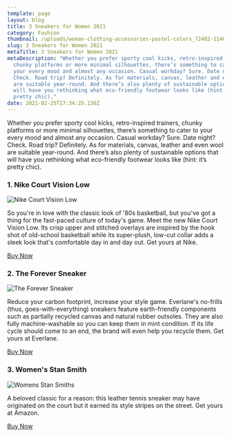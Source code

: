 ```yaml
---
template: page
layout: blog
title: 3 Sneakers for Women 2021
category: Fashion
thumbnail: /uploads/woman-clothing-accessories-pastel-colors_72402-1146.jpg
slug: 3 Sneakers for Women 2021
metaTitle: 3 Sneakers for Women 2021
metaDescription: "Whether you prefer sporty cool kicks, retro-inspired trainers,
  chunky platforms or more minimal silhouettes, there’s something to cater to
  your every mood and almost any occasion. Casual workday? Sure. Date night?
  Check. Road trip? Definitely. As for materials, canvas, leather and even wool
  are suitable year-round. And there’s also plenty of sustainable options that
  will have you rethinking what eco-friendly footwear looks like (hint: it’s
  pretty chic)."
date: 2021-02-25T17:34:25.136Z
---
```

Whether you prefer sporty cool kicks, retro-inspired trainers, chunky platforms or more minimal silhouettes, there’s something to cater to your every mood and almost any occasion. Casual workday? Sure. [](https://www.oprahmag.com/life/relationships-love/g25837811/first-date-ideas-for-winter/)Date night? Check. [](https://www.oprahmag.com/life/relationships-love/g26977815/family-road-trip-on-a-budget/)Road trip? Definitely. As for materials, canvas, leather and even wool are suitable year-round. And there’s also plenty of sustainable options that will have you rethinking what eco-friendly footwear looks like (hint: it’s pretty chic).

### 1. Nike Court Vision Low

![Nike Court Vision Low](/uploads/1609873194-nike-zappos-1609873178.jpg "Nike Court Vision Low")

So you're in love with the classic look of '80s basketball, but you've got a thing for the fast-paced culture of today's game. Meet the new Nike Court Vision Low. Its crisp upper and stitched overlays are inspired by the hook shot of old-school basketball while its super-plush, low-cut collar adds a sleek look that's comfortable day in and day out. Get yours at Nike.

<a href="<https://www.nike.com/gb/t/court-vision-low-shoe-VWzQ1T/CD5463-001>" class="buyButton">Buy Now</a>

### 2. The Forever Sneaker

![The Forever Sneaker](/uploads/faec970e_4a44.jpg "The Forever Sneaker")

Reduce your carbon footprint, increase your style game. Everlane's no-frills (thus, goes-with-everything) sneakers feature earth-friendly components such as partially recycled canvas and natural rubber outsoles. They are also fully machine-washable so you can keep them in mint condition. If its life cycle should come to an end, the brand will even help you recycle them. Get yours at Everlane.

<a href="[](https://www.nike.com/gb/t/court-vision-low-shoe-VWzQ1T/CD5463-001)<https://www.everlane.com/products/womens-forever-sneaker-white?utm_source=pepperjam&utm_medium=2-112671&utm_campaign=120661&clickId=3489694859>" class="buyButton">Buy Now</a>

### 3. Women's Stan Smith

![Womens Stan Smiths](/uploads/s-l640.jpg "Womens Stan Smiths")

A beloved classic for a reason: this leather tennis sneaker may have originated on the court but it earned its style stripes on the street. Get yours at Amazon.

<a href="[](https://www.nike.com/gb/t/court-vision-low-shoe-VWzQ1T/CD5463-001)[https://www.amazon.co.uk/dp/B00R6BWL30?ots=1&ascsubtag=[artid|10072.g.27244181[src|[ch|[lt|sale&linkCode=gs2&tag=hearstmagazin-21](https://www.amazon.co.uk/dp/B00R6BWL30?ots=1&ascsubtag=[artid|10072.g.27244181[src|[ch|[lt|sale&linkCode=gs2&tag=hearstmagazin-21)[](https://www.everlane.com/products/womens-forever-sneaker-white?utm_source=pepperjam&utm_medium=2-112671&utm_campaign=120661&clickId=3489694859)" class="buyButton">Buy Now</a>
